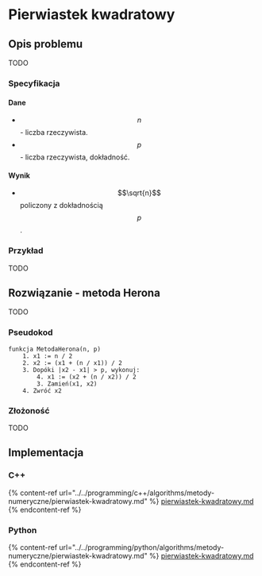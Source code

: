# Pierwiastek kwadratowy

## Opis problemu

TODO

### Specyfikacja

#### Dane

* $$n$$ - liczba rzeczywista.
* $$p$$ - liczba rzeczywista, dokładność.

#### Wynik

* $$\sqrt{n}$$ policzony z dokładnością $$p$$. 

### Przykład

TODO

## Rozwiązanie - metoda Herona

TODO

### Pseudokod

```
funkcja MetodaHerona(n, p)
    1. x1 := n / 2
    2. x2 := (x1 + (n / x1)) / 2
    3. Dopóki |x2 - x1| > p, wykonuj:
        4. x1 := (x2 + (n / x2)) / 2
        3. Zamień(x1, x2)
    4. Zwróć x2
```

### Złożoność

TODO

## Implementacja

### C++

{% content-ref url="../../programming/c++/algorithms/metody-numeryczne/pierwiastek-kwadratowy.md" %}
[pierwiastek-kwadratowy.md](../../programming/c++/algorithms/metody-numeryczne/pierwiastek-kwadratowy.md)
{% endcontent-ref %}

### Python

{% content-ref url="../../programming/python/algorithms/metody-numeryczne/pierwiastek-kwadratowy.md" %}
[pierwiastek-kwadratowy.md](../../programming/python/algorithms/metody-numeryczne/pierwiastek-kwadratowy.md)
{% endcontent-ref %}
